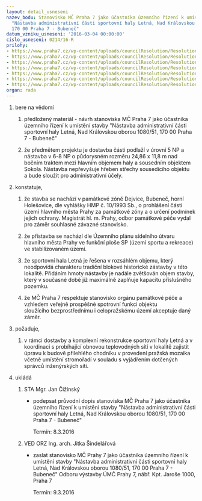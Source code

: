 ```yaml
---
layout: detail_usneseni
nazev_bodu: Stanovisko MČ Praha 7 jako účastníka územního řízení k umístění stavby
  "Nástavba administrativní části sportovní haly Letná, Nad Královskou oborou 1080/51,
  170 00 Praha 7 - Bubeneč"
datum_vzniku_usneseni: '2016-03-04 00:00:00'
cislo_usneseni: 0214/16-R
prilohy:
- https://www.praha7.cz/wp-content/uploads/councilResolution/Resolutions/28489/export/c1duvodova_zprava~28177.doc
- https://www.praha7.cz/wp-content/uploads/councilResolution/Resolutions/28489/export/c2_pruvodni_dopis~28176.doc
- https://www.praha7.cz/wp-content/uploads/councilResolution/Resolutions/28489/export/c3_oznameniozahajeniuzemnihorizeni~28175.pdf
- https://www.praha7.cz/wp-content/uploads/councilResolution/Resolutions/28489/export/c4_zapiszjednaniKOMROZ16_2_19~28174.docx
- https://www.praha7.cz/wp-content/uploads/councilResolution/Resolutions/28489/export/c5_nadhledovaortofotomapastavu~28173.jpg
- https://www.praha7.cz/wp-content/uploads/councilResolution/Resolutions/28489/export/c8_ISODO~28170.pdf
- https://www.praha7.cz/wp-content/uploads/councilResolution/Resolutions/28489/export/export~299936.pdf
organ: rada
---
```

<ol class="urzList_view" id="urzList">
<li id="" class="urzClass1"><span name="1">bere na vědomí</span> 
<ol class="urzOlClass">
<li id="" class="urzClass2" style="TEXT-ALIGN: left"><span><p>předložený materiál - návrh stanoviska MČ Praha 7 jako účastníka územního řízení k umístění stavby "Nástavba administrativní části sportovní haly Letná, Nad Královskou oborou 1080/51, 170 00 Praha 7 - Bubeneč"</p></span></li>
<li id="" class="urzClass2" style="TEXT-ALIGN: left"><span><p>že předmětem projektu je dostavba části podlaží v úrovní 5 NP a nástavba v 6-8 NP o půdorysném rozměru&nbsp;24,86 x 11,8 m nad bočním traktem mezi hlavním objemem haly a sousedním objektem Sokola.&nbsp;Nástavba nepřevyšuje hřeben střechy sousedícího objektu a&nbsp;bude sloužit pro administrativní účely.</p></span></li></ol></li>
<li id="" class="urzClass1"><span name="50">konstatuje,</span> 
<ol class="urzOlClass">
<li id="" class="urzClass2" style="TEXT-ALIGN: left"><span><p>že stavba se nachází v památkové zóně Dejvice, Bubeneč, horní Holešovice,&nbsp;dle vyhlášky HMP č. 10/1993 Sb., o prohlášení části území hlavního města Prahy za památkové zóny a o určení podmínek jejich ochrany. Magistrát hl. m. Prahy, odbor památkové péče vydal pro záměr souhlasné závazné&nbsp;stanovisko.</p></span></li>
<li id="" class="urzClass2" style="TEXT-ALIGN: left"><span><p>že přístavba se nachází dle&nbsp;Územního plánu sídelního útvaru hlavního města Prahy ve funkční ploše SP (území sportu a rekreace) ve stabilizovaném území.</p></span></li>
<li id="" class="urzClass2" style="TEXT-ALIGN: left"><span><p>že sportovní hala Letná je řešena v rozsáhlém objemu, který neodpovídá charakteru&nbsp;tradiční blokové historické zástavby v této lokalitě.&nbsp;Přidáním&nbsp;hmoty&nbsp;nástavby je nadále zvětšován objem stavby, který&nbsp;v současné době již maximálně zaplňuje&nbsp;kapacitu příslušného pozemku.</p></span></li>
<li id="" class="urzClass2" style="TEXT-ALIGN: left"><span><p>že MČ Praha 7 respektuje stanovisko orgánu památkové péče a vzhledem veřejně prospěšné spotrovní funkci objektu sloužícího&nbsp;bezprostřednímu i celopražskému území akceptuje daný záměr.</p></span></li></ol></li>
<li id="" class="urzClass1"><span name="63">požaduje,</span> 
<ol class="urzOlClass">
<li id="" class="urzClass2" style="TEXT-ALIGN: left"><span><p>v rámci dostavby a komplexní&nbsp;rekonstrukce sportovní haly Letná a v koordinaci s probíhající&nbsp;obnovou teplovodných sítí&nbsp;v lokalitě zajistit úpravu k budově přilehlého chodníku v provedení pražská mozaika včetně umístění stromořadí v souladu s vyjádřením dotčených správců inženýrských sítí.</p></span></li></ol></li><li class="urzClass1" id="urzUkoly"><span name="1">ukládá</span><ol class="urzOlClass"><li class="urzClass2"><span><p>STA Mgr. Jan Čižinský</p></span><ul class="urzUlClass"><li class="urzClass3"><span><p>podepsat průvodní dopis stanoviska MČ Praha 7 jako účastníka územního řízení  k umístění stavby "Nástavba administrativní části sportovní haly Letná, Nad Královskou oborou 1080/51, 170 00 Praha 7 - Bubeneč"</p></span><span class="urzUkolTermin">  Termín:&nbsp;8.3.2016</span></li></ul></li><li class="urzClass2"><span><p>VED ORZ Ing. arch. Jitka Šindelářová</p></span><ul class="urzUlClass"><li class="urzClass3"><span><p>zaslat stanovisko MČ Prahy 7 jako účastníka územního řízení k umístění stavby "Nástavba administrativní části sportovní haly Letná, Nad Královskou oborou 1080/51, 170 00 Praha 7 - Bubeneč" Odboru výstavby ÚMČ Prahy 7, nábř. Kpt. Jaroše 1000, Praha 7</p></span><span class="urzUkolTermin">  Termín:&nbsp;9.3.2016</span></li></ul></li></ol></li>
</ol>
